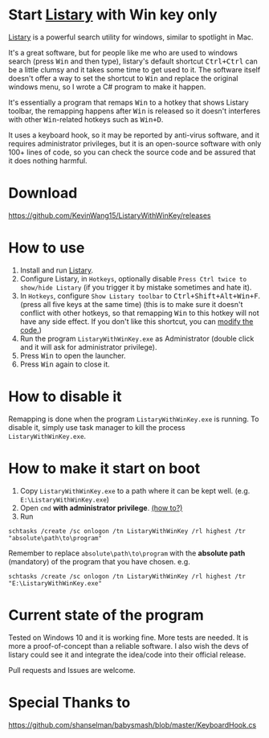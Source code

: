 # Start [Listary](http://www.listary.com/) with Win key only
[Listary](http://www.listary.com/) is a powerful search utility for windows, similar to spotlight in Mac. 

It's a great software, but for people like me who are used to windows search (press <kbd>Win</kbd> and then type), listary's default shortcut <kbd>Ctrl+Ctrl</kbd> can be a little clumsy and it takes some time to get used to it. The software itself doesn't offer a way to set the shortcut to <kbd>Win</kbd> and replace the original windows menu, so I wrote a C# program to make it happen.

It's essentially a program that remaps <kbd>Win</kbd> to a hotkey that shows Listary toolbar, the remapping happens after <kbd>Win</kbd> is released so it doesn't interferes with other <kbd>Win</kbd>-related hotkeys such as <kbd>Win+D</kbd>. 

It uses a keyboard hook, so it may be reported by anti-virus software, and it requires administrator privileges, but it is an open-source software with only 100+ lines of code, so you can check the source code and be assured that it does nothing harmful.

# Download
https://github.com/KevinWang15/ListaryWithWinKey/releases

# How to use
1. Install and run [Listary](http://www.listary.com/).
2. Configure Listary, in ```Hotkeys```, optionally disable ```Press Ctrl twice to show/hide Listary``` (if you trigger it by mistake sometimes and hate it).
3. In ```Hotkeys```, configure ```Show Listary toolbar``` to <kbd>Ctrl+Shift+Alt+Win+F</kbd>. (press all five keys at the same time) (this is to make sure it doesn't conflict with other hotkeys, so that remapping <kbd>Win</kbd> to this hotkey will not have any side effect. If you don't like this shortcut, you can [modify the code.](https://github.com/KevinWang15/ListaryWithWinKey/blob/master/Program.cs#L44-L57))
4. Run the program ```ListaryWithWinKey.exe``` as Administrator (double click and it will ask for administrator privilege).
5. Press <kbd>Win</kbd> to open the launcher.
6. Press <kbd>Win</kbd> again to close it.

# How to disable it
Remapping is done when the program ```ListaryWithWinKey.exe``` is running. To disable it, simply use task manager to kill the process ```ListaryWithWinKey.exe```.

# How to make it start on boot
1. Copy ```ListaryWithWinKey.exe``` to a path where it can be kept well. (e.g. ```E:\ListaryWithWinKey.exe```)
2. Open ```cmd``` **with administrator privilege**. [(how to?)](https://www.howtogeek.com/194041/how-to-open-the-command-prompt-as-administrator-in-windows-8.1/)
3. Run 
```
schtasks /create /sc onlogon /tn ListaryWithWinKey /rl highest /tr "absolute\path\to\program"
```

Remember to replace ```absolute\path\to\program``` with the **absolute path** (mandatory) of the program that you have chosen. e.g.

```
schtasks /create /sc onlogon /tn ListaryWithWinKey /rl highest /tr "E:\ListaryWithWinKey.exe"
```
	

# Current state of the program
Tested on Windows 10 and it is working fine. More tests are needed. It is more a proof-of-concept than a reliable software. I also wish the devs of listary could see it and integrate the idea/code into their official release.

Pull requests and Issues are welcome.

# Special Thanks to
https://github.com/shanselman/babysmash/blob/master/KeyboardHook.cs
